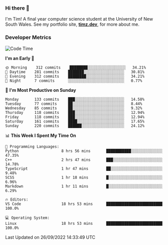### Hi there 👋

I'm Tim! A final year computer science student at the University of New South
Wales. See my portfolio site, <strong><a href="https://timz.dev">timz.dev</a></strong>,
for more about me.

### Developer Metrics

<!-- [![Top Languages](https://github-readme-stats.vercel.app/api/wakatime?username=Tymotex&langs_count=5&custom_title=Top%205%20Languages&hide=Other&theme=material-palenight)](https://github.com/anuraghazra/github-readme-stats) -->

<!--START_SECTION:waka-->
![Code Time](http://img.shields.io/badge/Code%20Time-1%2C042%20hrs%2014%20mins-blue)

**I'm an Early 🐤** 

```text
🌞 Morning    312 commits    ████████░░░░░░░░░░░░░░░░░   34.21% 
🌆 Daytime    281 commits    ███████░░░░░░░░░░░░░░░░░░   30.81% 
🌃 Evening    312 commits    ████████░░░░░░░░░░░░░░░░░   34.21% 
🌙 Night      7 commits      ░░░░░░░░░░░░░░░░░░░░░░░░░   0.77%

```
📅 **I'm Most Productive on Sunday** 

```text
Monday       133 commits    ███░░░░░░░░░░░░░░░░░░░░░░   14.58% 
Tuesday      77 commits     ██░░░░░░░░░░░░░░░░░░░░░░░   8.44% 
Wednesday    85 commits     ██░░░░░░░░░░░░░░░░░░░░░░░   9.32% 
Thursday     118 commits    ███░░░░░░░░░░░░░░░░░░░░░░   12.94% 
Friday       118 commits    ███░░░░░░░░░░░░░░░░░░░░░░   12.94% 
Saturday     161 commits    ████░░░░░░░░░░░░░░░░░░░░░   17.65% 
Sunday       220 commits    ██████░░░░░░░░░░░░░░░░░░░   24.12%

```


📊 **This Week I Spent My Time On** 

```text
💬 Programming Languages: 
Python                   8 hrs 56 mins       ███████████░░░░░░░░░░░░░░   47.35% 
C++                      2 hrs 47 mins       ███░░░░░░░░░░░░░░░░░░░░░░   14.78% 
TypeScript               1 hr 47 mins        ██░░░░░░░░░░░░░░░░░░░░░░░   9.48% 
SCSS                     1 hr 18 mins        █░░░░░░░░░░░░░░░░░░░░░░░░   6.96% 
Markdown                 1 hr 11 mins        █░░░░░░░░░░░░░░░░░░░░░░░░   6.29%

🔥 Editors: 
VS Code                  18 hrs 53 mins      █████████████████████████   100.0%

💻 Operating System: 
Linux                    18 hrs 53 mins      █████████████████████████   100.0%

```


 Last Updated on 26/09/2022 14:33:49 UTC
<!--END_SECTION:waka-->

<!-- [![Tymotex's GitHub stats](https://github-readme-stats.vercel.app/api?username=Tymotex)](https://github.com/anuraghazra/github-readme-stats) -->
